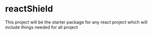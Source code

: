 # reactShield
This project will be the starter package for any react project which will include things needed for all project
